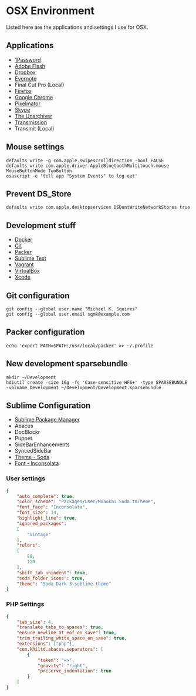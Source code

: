 # OSX Environment

Listed here are the applications and settings I use for OSX.

## Applications

- [1Password](https://itunes.apple.com/us/app/1password-password-manager/id568903335)
- [Adobe Flash](http://get.adobe.com/flashplayer/)
- [Dropbox](https://www.dropbox.com/downloading?src=index)
- [Evernote](https://evernote.com/download/)
- Final Cut Pro (Local)
- [Firefox](https://www.mozilla.org/en-US/firefox/new/)
- [Google Chrome](https://www.google.com/chrome/browser/)
- [Pixelmator](https://itunes.apple.com/us/app/pixelmator/id407963104)
- [Skype](http://www.skype.com/en/download-skype/skype-for-computer/)
- [The Unarchiver](https://itunes.apple.com/us/app/the-unarchiver/id425424353)
- [Transmission](https://www.transmissionbt.com/download/)
- Transmit (Local)

## Mouse settings
```ssh
defaults write -g com.apple.swipescrolldirection -bool FALSE
defaults write com.apple.driver.AppleBluetoothMultitouch.mouse MouseButtonMode TwoButton
osascript -e 'tell app "System Events" to log out'
```

## Prevent DS_Store

```ssh
defaults write com.apple.desktopservices DSDontWriteNetworkStores true
```

## Development stuff

- [Docker](https://github.com/boot2docker/osx-installer)
- [Git](http://git-scm.com/download/mac)
- [Packer](http://www.packer.io/downloads.html)
- [Sublime Text](http://www.sublimetext.com/3)
- [Vagrant](https://www.vagrantup.com)
- [VirtualBox](https://www.virtualbox.org/wiki/Downloads)
- [Xcode](https://itunes.apple.com/us/app/xcode/id497799835)

## Git configuration

```ssh
git config --global user.name "Michael K. Squires"
git config --global user.email sqmk@example.com
```

## Packer configuration

```ssh
echo 'export PATH=$PATH:/usr/local/packer' >> ~/.profile
```

## New development sparsebundle

```ssh
mkdir ~/Development
hdiutil create -size 16g -fs 'Case-sensitive HFS+' -type SPARSEBUNDLE -volname Development ~/Development/Development.sparsebundle
```

## Sublime Configuration

- [Sublime Package Manager](https://sublime.wbond.net)
- Abacus
- DocBlockr
- Puppet
- SideBarEnhancements
- SyncedSideBar
- [Theme - Soda](https://github.com/buymeasoda/soda-theme/)
- [Font - Inconsolata](http://levien.com/type/myfonts/inconsolata.html)

### User settings

```json
{
	"auto_complete": true,
	"color_scheme": "Packages/User/Monokai Soda.tmTheme",
	"font_face": "Inconsolata",
	"font_size": 14,
	"highlight_line": true,
	"ignored_packages":
	[
		"Vintage"
	],
	"rulers":
	[
		80,
		120
	],
	"shift_tab_unindent": true,
	"soda_folder_icons": true,
	"theme": "Soda Dark 3.sublime-theme"
}
```

### PHP Settings

```json
{
	"tab_size": 4,
	"translate_tabs_to_spaces": true,
	"ensure_newline_at_eof_on_save": true,
	"trim_trailing_white_space_on_save": true,
	"extensions": ["php"],
	"com.khiltd.abacus.separators": [
		{
			"token": "=>",
			"gravity": "right",
			"preserve_indentation": true
		}
	]
}
```
